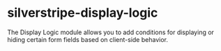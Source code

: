 silverstripe-display-logic
==========================

The Display Logic module allows you to add conditions for displaying or hiding certain form fields based on client-side behavior.